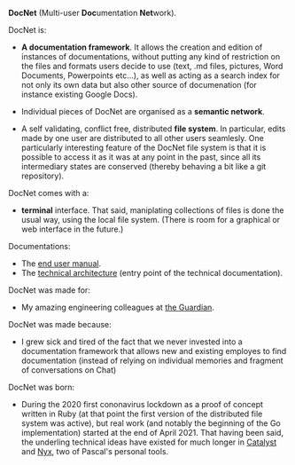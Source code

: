 **DocNet** (Multi-user **Doc**umentation **Net**work).

DocNet is: 

- **A documentation framework**. It allows the creation and edition of instances of documentations, without putting any kind of restriction on the files and formats users decide to use (text, .md files, pictures, Word Documents, Powerpoints etc...), as well as acting as a search index for not only its own data but also other source of documenation (for instance existing Google Docs).

- Individual pieces of DocNet are organised as a **semantic network**.

- A self validating, conflict free, distributed **file system**. In particular, edits made by one user are distributed to all other users seamlesly. One particularly interesting feature of the DocNet file system is that it is possible to access it as it was at any point in the past, since all its intermediary states are conserved (thereby behaving a bit like a git repository).

DocNet comes with a: 

- **terminal** interface. That said, maniplating collections of files is done the usual way, using the local file system. (There is room for a graphical or web interface in the future.)

Documentations:

- The [end user manual](documentation/End-User-Manual.md).
- The [technical architecture](documentation/Technical-Architecture.md) (entry point of the technical documentation).

DocNet was made for:

- My amazing engineering colleagues at [the Guardian](https://github.com/guardian). 

DocNet was made because:

- I grew sick and tired of the fact that we never invested into a documentation framework that allows new and existing employes to find documentation (instead of relying on individual memories and fragment of conversations on Chat)

DocNet was born:

- During the 2020 first cononavirus lockdown as a proof of concept written in Ruby (at that point the first version of the distributed file system was active), but real work (and notably the beginning of the Go implementation) started at the end of April 2021. That having been said, the underling technical ideas have existed for much longer in [Catalyst](https://github.com/shtukas/catalyst) and [Nyx](https://github.com/shtukas/nyx), two of Pascal's personal tools.

